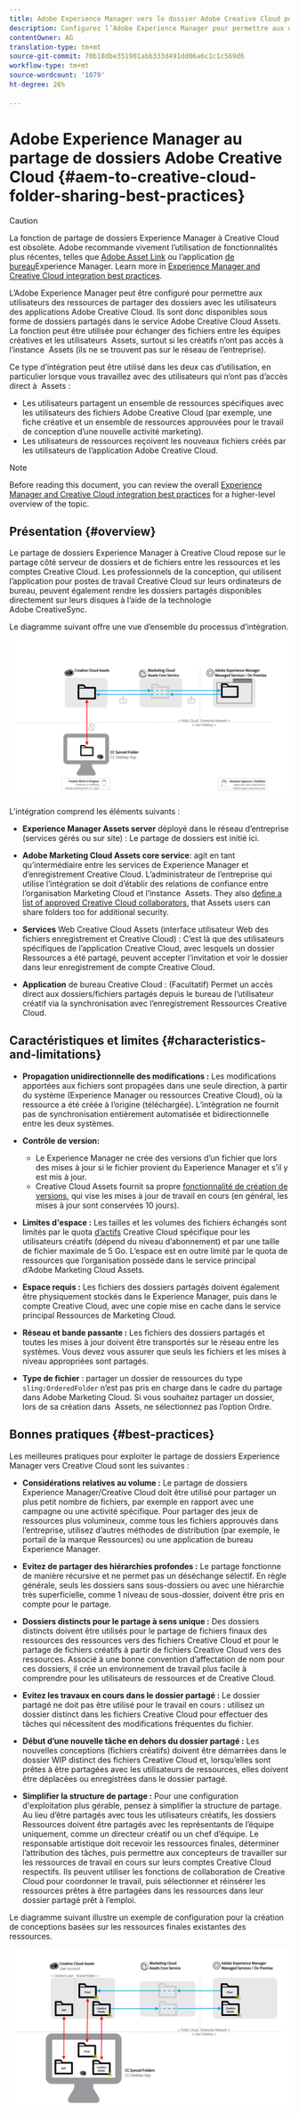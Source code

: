 ```yaml
---
title: Adobe Experience Manager vers le dossier Adobe Creative Cloud pour le partage des bonnes pratiques
description: Configurez l’Adobe Experience Manager pour permettre aux utilisateurs des ressources Experience Manager d’échanger des dossiers avec les utilisateurs Adobe Creative Cloud (CC).
contentOwner: AG
translation-type: tm+mt
source-git-commit: 70b18dbe351901abb333d491dd06a6c1c1c569d6
workflow-type: tm+mt
source-wordcount: '1079'
ht-degree: 26%

---
```



# Adobe Experience Manager au partage de dossiers Adobe Creative Cloud {#aem-to-creative-cloud-folder-sharing-best-practices}

>[!CAUTION]
>
>La fonction de partage de dossiers Experience Manager à Creative Cloud est obsolète. Adobe recommande vivement l’utilisation de fonctionnalités plus récentes, telles que [Adobe Asset Link](https://helpx.adobe.com/fr/enterprise/using/adobe-asset-link.html) ou l’application [de bureau](https://helpx.adobe.com/fr/experience-manager/desktop-app/aem-desktop-app.html)Experience Manager. Learn more in [Experience Manager and Creative Cloud integration best practices](/help/assets/aem-cc-integration-best-practices.md).

L’Adobe Experience Manager peut être configuré pour permettre aux utilisateurs des ressources de partager des dossiers avec les utilisateurs des applications Adobe Creative Cloud. Ils sont donc disponibles sous forme de dossiers partagés dans le service Adobe Creative Cloud Assets. La fonction peut être utilisée pour échanger des fichiers entre les équipes créatives et les utilisateurs  Assets, surtout si les créatifs n’ont pas accès à l’instance  Assets (ils ne se trouvent pas sur le réseau de l’entreprise).

Ce type d’intégration peut être utilisé dans les deux cas d’utilisation, en particulier lorsque vous travaillez avec des utilisateurs qui n’ont pas d’accès direct à  Assets :

* Les utilisateurs partagent un ensemble de ressources spécifiques avec les utilisateurs des fichiers Adobe Creative Cloud (par exemple, une fiche créative et un ensemble de ressources approuvées pour le travail de conception d’une nouvelle activité marketing).
* Les utilisateurs de ressources reçoivent les nouveaux fichiers créés par les utilisateurs de l’application Adobe Creative Cloud.

>[!NOTE]
>
>Before reading this document, you can review the overall [Experience Manager and Creative Cloud integration best practices](/help/assets/aem-cc-integration-best-practices.md) for a higher-level overview of the topic.

## Présentation {#overview}

Le partage de dossiers Experience Manager à Creative Cloud repose sur le partage côté serveur de dossiers et de fichiers entre les ressources et les comptes Creative Cloud. Les professionnels de la conception, qui utilisent l’application pour postes de travail Creative Cloud sur leurs ordinateurs de bureau, peuvent également rendre les dossiers partagés disponibles directement sur leurs disques à l’aide de la technologie Adobe CreativeSync.

Le diagramme suivant offre une vue d’ensemble du processus d’intégration.

![chlimage_1-179](assets/chlimage_1-406.png)

L’intégration comprend les éléments suivants :

* **Experience Manager Assets server** déployé dans le réseau d’entreprise (services gérés ou sur site) : Le partage de dossiers est initié ici.
* **Adobe Marketing Cloud Assets core service**: agit en tant qu’intermédiaire entre les services de Experience Manager et d’enregistrement Creative Cloud. L’administrateur de l’entreprise qui utilise l’intégration se doit d’établir des relations de confiance entre l’organisation Marketing Cloud et l’instance  Assets. They also [define a list of approved Creative Cloud collaborators](https://docs.adobe.com/content/help/en/core-services/interface/assets/t-admin-add-cc-user.html), that Assets users can share folders too for additional security.

* **Services** Web Creative Cloud Assets (interface utilisateur Web des fichiers enregistrement et Creative Cloud) : C’est là que des utilisateurs spécifiques de l’application Creative Cloud, avec lesquels un dossier Ressources a été partagé, peuvent accepter l’invitation et voir le dossier dans leur enregistrement de compte Creative Cloud.
* **Application** de bureau Creative Cloud : (Facultatif) Permet un accès direct aux dossiers/fichiers partagés depuis le bureau de l’utilisateur créatif via la synchronisation avec l’enregistrement Ressources Creative Cloud.

## Caractéristiques et limites {#characteristics-and-limitations}

* **Propagation unidirectionnelle des modifications :** Les modifications apportées aux fichiers sont propagées dans une seule direction, à partir du système (Experience Manager ou ressources Creative Cloud), où la ressource a été créée à l’origine (téléchargée). L’intégration ne fournit pas de synchronisation entièrement automatisée et bidirectionnelle entre les deux systèmes.
* **Contrôle de version:**

   * Le Experience Manager ne crée des versions d’un fichier que lors des mises à jour si le fichier provient du Experience Manager et s’il y est mis à jour.
   * Creative Cloud Assets fournit sa propre [fonctionnalité de création de versions](https://helpx.adobe.com/fr/creative-cloud/help/versioning-faq.html), qui vise les mises à jour de travail en cours (en général, les mises à jour sont conservées 10 jours).

* **Limites d&#39;espace :** Les tailles et les volumes des fichiers échangés sont limités par le quota [d’actifs](https://helpx.adobe.com/creative-cloud/kb/file-storage-quota.html) Creative Cloud spécifique pour les utilisateurs créatifs (dépend du niveau d’abonnement) et par une taille de fichier maximale de 5 Go. L’espace est en outre limité par le quota de ressources que l’organisation possède dans le service principal d’Adobe Marketing Cloud Assets.

* **Espace requis :** Les fichiers des dossiers partagés doivent également être physiquement stockés dans le Experience Manager, puis dans le compte Creative Cloud, avec une copie mise en cache dans le service principal Ressources de Marketing Cloud.
* **Réseau et bande passante :** Les fichiers des dossiers partagés et toutes les mises à jour doivent être transportés sur le réseau entre les systèmes. Vous devez vous assurer que seuls les fichiers et les mises à niveau appropriées sont partagés.
* **Type de fichier** : partager un dossier de ressources du type `sling:OrderedFolder` n’est pas pris en charge dans le cadre du partage dans Adobe Marketing Cloud. Si vous souhaitez partager un dossier, lors de sa création dans  Assets, ne sélectionnez pas l’option Ordre.

## Bonnes pratiques {#best-practices}

Les meilleures pratiques pour exploiter le partage de dossiers Experience Manager vers Creative Cloud sont les suivantes :

* **Considérations relatives au volume :** Le partage de dossiers Experience Manager/Creative Cloud doit être utilisé pour partager un plus petit nombre de fichiers, par exemple en rapport avec une campagne ou une activité spécifique. Pour partager des jeux de ressources plus volumineux, comme tous les fichiers approuvés dans l’entreprise, utilisez d’autres méthodes de distribution (par exemple, le portail de la marque Ressources) ou une application de bureau Experience Manager.

* **Evitez de partager des hiérarchies profondes :** Le partage fonctionne de manière récursive et ne permet pas un déséchange sélectif. En règle générale, seuls les dossiers sans sous-dossiers ou avec une hiérarchie très superficielle, comme 1 niveau de sous-dossier, doivent être pris en compte pour le partage.
* **Dossiers distincts pour le partage à sens unique :** Des dossiers distincts doivent être utilisés pour le partage de fichiers finaux des ressources des ressources vers des fichiers Creative Cloud et pour le partage de fichiers créatifs à partir de fichiers Creative Cloud vers des ressources. Associé à une bonne convention d’affectation de nom pour ces dossiers, il crée un environnement de travail plus facile à comprendre pour les utilisateurs de ressources et de Creative Cloud.
* **Evitez les travaux en cours dans le dossier partagé :** Le dossier partagé ne doit pas être utilisé pour le travail en cours : utilisez un dossier distinct dans les fichiers Creative Cloud pour effectuer des tâches qui nécessitent des modifications fréquentes du fichier.
* **Début d’une nouvelle tâche en dehors du dossier partagé :** Les nouvelles conceptions (fichiers créatifs) doivent être démarrées dans le dossier WIP distinct des fichiers Creative Cloud et, lorsqu’elles sont prêtes à être partagées avec les utilisateurs de ressources, elles doivent être déplacées ou enregistrées dans le dossier partagé.
* **Simplifier la structure de partage :** Pour une configuration d&#39;exploitation plus gérable, pensez à simplifier la structure de partage. Au lieu d’être partagés avec tous les utilisateurs créatifs, les dossiers Ressources doivent être partagés avec les représentants de l’équipe uniquement, comme un directeur créatif ou un chef d’équipe. Le responsable artistique doit recevoir les ressources finales, déterminer l’attribution des tâches, puis permettre aux concepteurs de travailler sur les ressources de travail en cours sur leurs comptes Creative Cloud respectifs. Ils peuvent utiliser les fonctions de collaboration de Creative Cloud pour coordonner le travail, puis sélectionner et réinsérer les ressources prêtes à être partagées dans les ressources dans leur dossier partagé prêt à l’emploi.

Le diagramme suivant illustre un exemple de configuration pour la création de conceptions basées sur les ressources finales existantes des ressources.

![chlimage_1-180](assets/chlimage_1-407.png)
